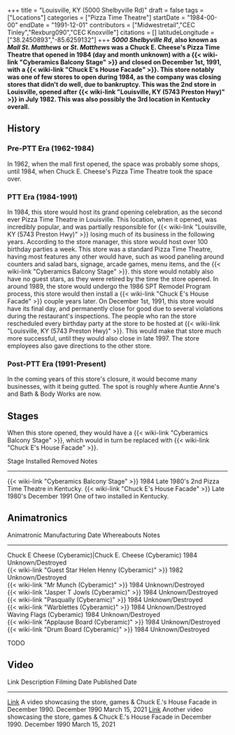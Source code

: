 +++
title = "Louisville, KY (5000 Shelbyville Rd)"
draft = false
tags = ["Locations"]
categories = ["Pizza Time Theatre"]
startDate = "1984-00-00"
endDate = "1991-12-01"
contributors = ["Midwestretail","CEC Tinley","Rexburg090","CEC Knoxville"]
citations = []
latitudeLongitude = ["38.2450893","-85.6259132"]
+++
***5000 Shelbyville Rd*, also known as ***Mall St. Matthews* or ***St. Matthews* was a Chuck E. Cheese's Pizza Time Theatre that opened in 1984 (day and month unknown) with a {{< wiki-link "Cyberamics Balcony Stage" >}} and closed on December 1st, 1991, with a {{< wiki-link "Chuck E's House Facade" >}}. This store notably was one of few stores to open during 1984, as the company was closing stores that didn't do well, due to bankruptcy.
This was the 2nd store in Louisville, opened after {{< wiki-link "Louisville, KY (5743 Preston Hwy)" >}} in July 1982. This was also possibly the 3rd location in Kentucky overall.******

## History

### Pre-PTT Era (1962-1984)

In 1962, when the mall first opened, the space was probably some shops, until 1984, when Chuck E. Cheese's Pizza Time Theatre took the space over.

### PTT Era (1984-1991)

In 1984, this store would host its grand opening celebration, as the second ever Pizza Time Theatre in Louisville. This location, when it opened, was incredibly popular, and was partially responsible for {{< wiki-link "Louisville, KY (5743 Preston Hwy)" >}} losing much of its business in the following years. According to the store manager, this store would host over 100 birthday parties a week. This store was a standard Pizza Time Theatre, having most features any other would have, such as wood paneling around counters and salad bars, signage, arcade games, menu items, and the {{< wiki-link "Cyberamics Balcony Stage" >}}. this store would notably also have no guest stars, as they were retired by the time the store opened. In around 1989, the store would undergo the 1986 SPT Remodel Program process, this store would then install a {{< wiki-link "Chuck E's House Facade" >}} couple years later.
On December 1st, 1991, this store would have its final day, and permanently close for good due to several violations during the restaurant's inspections. The people who ran the store rescheduled every birthday party at the store to be hosted at {{< wiki-link "Louisville, KY (5743 Preston Hwy)" >}}. This would make that store much more successful, until they would also close in late 1997. The store employees also gave directions to the other store.

### Post-PTT Era (1991-Present)

In the coming years of this store's closure, it would become many businesses, with it being gutted. The spot is roughly where Auntie Anne's and Bath & Body Works are now.

## Stages

When this store opened, they would have a {{< wiki-link "Cyberamics Balcony Stage" >}}, which would in turn be replaced with {{< wiki-link "Chuck E's House Facade" >}}.

  Stage                                              Installed      Removed         Notes
  -------------------------------------------------- -------------- --------------- -------------------------------------
  {{< wiki-link "Cyberamics Balcony Stage" >}}   1984           Late 1980's    2nd Pizza Time Theatre in Kentucky.
  {{< wiki-link "Chuck E's House Facade" >}}    Late 1980's   December 1991   One of two installed in Kentucky.

## Animatronics

  Animatronic                                                  Manufacturing Date   Whereabouts         Notes
  ------------------------------------------------------------ -------------------- ------------------- -------
  Chuck E Cheese (Cyberamic)|Chuck E. Cheese (Cyberamic)      1984                 Unknown/Destroyed   
  {{< wiki-link "Guest Star Helen Henny (Cyberamic)" >}}   1982                 Unknown/Destroyed   
  {{< wiki-link "Mr Munch (Cyberamic)" >}}                 1984                 Unknown/Destroyed   
  {{< wiki-link "Jasper T Jowls (Cyberamic)" >}}           1984                 Unknown/Destroyed   
  {{< wiki-link "Pasqually (Cyberamic)" >}}                1984                 Unknown/Destroyed   
  {{< wiki-link "Warblettes (Cyberamic)" >}}               1984                 Unknown/Destroyed   
  Waving Flags (Cyberamic)                                     1984                 Unknown/Destroyed   
  {{< wiki-link "Applause Board (Cyberamic)" >}}           1984                 Unknown/Destroyed   
  {{< wiki-link "Drum Board (Cyberamic)" >}}               1984                 Unknown/Destroyed   

TODO

## Video

  Link                                   Description                                                                              Filming Date    Published Date
  -------------------------------------- ---------------------------------------------------------------------------------------- --------------- ----------------
  [Link](https://youtu.be/vPIgt7VhiDg)   A video showcasing the store, games & Chuck E.'s House Facade in December 1990.         December 1990   March 15, 2021
  [Link](https://youtu.be/g8BtH8I5wc0)   Another video showcasing the store, games & Chuck E.'s House Facade in December 1990.   December 1990   March 15, 2021
